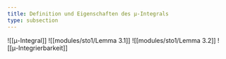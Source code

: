 ```yaml
---
title: Definition und Eigenschaften des μ-Integrals
type: subsection
---
```


![[μ-Integral]]
![[modules/sto1/Lemma 3.1]]
![[modules/sto1/Lemma 3.2]]
![[μ-Integrierbarkeit]]